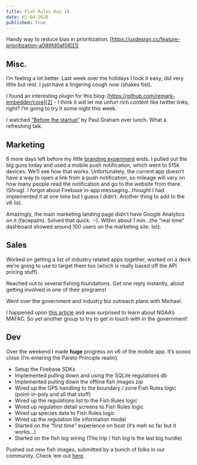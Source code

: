 ```yaml
---
title: Fish Rules Day 18
date: 01-04-2020
published: true
---
```


Handy way to reduce bias in prioritization: [https://uxdesign.cc/feature-prioritization-a089fd0af08][1]

## Misc.

I’m feeling a lot better.  Last week over the holidays I took it easy, did very little but rest.  I just have a lingering cough now (shakes fist).

I found an interesting plugin for this blog: [https://github.com/remark-embedder/core][2] - I think it will let me unfurl rich content like twitter links, right?  I’m going to try it some night this week.

I watched [“Before the startup”][3] by Paul Graham over lunch.  What a refreshing talk.

## Marketing

6 more days left before my little [branding experiment][4] ends.  I pulled out the big guns today and used a mobile push notification, which went to 515k devices.  We’ll see how that works.  Unfortunately, the current app doesn’t have a way to open a link from a push notification, so mileage will vary on how many people read the notification and go to the website from there. (Shrug).  I forgot about Firebase in-app messaging…thought I had implemented it at one time but I guess I didn’t.  Another thing to add to the v6 list.

Amazingly, the main marketing landing page didn’t have Google Analytics on it (facepalm).  Solved that quick. :-). Within about 1 min…the “real time” dashboard showed around 100 users on the marketing site. lolz.

## Sales

Worked on getting a list of industry related apps together, worked on a deck we’re going to use to target them too (which is really based off the API pricing stuff).

Reached out to several fishing foundations.  Got one reply instantly, about getting involved in one of their programs!

Went over the government and industry biz outreach plans with Michael.

I happened upon [this article][5] and was surprised to learn about NOAA’s MAFAC. So yet another group to try to get in touch with in the government!

## Dev

Over the weekend I made **huge** progress on v6 of the mobile app.  It’s soooo close (I’m entering the Pareto Principle realm).
- Setup the Firebase SDKs
- Implemented pulling down and using the SQLite regulations db
- Implemented pulling down the offline fish images zip
- Wired up the GPS handling to the boundary / zone Fish Rules logic (point-in-poly and all that stuff)
- Wired up the regulations list to the Fish Rules logic
- Wired up regulation detail screens to Fish Rules logic
- Wired up species data to Fish Rules logic
- Wired up the regulation tile information modal
- Started on the “first time” experience on boot (it’s meh so far but it works…)
- Started on the fish log wiring (The trip / fish log is the last big hurdle)

Pushed out new fish images, submitted by a bunch of folks in our community.  Check ‘em out [here][6].

[1]:	https://uxdesign.cc/feature-prioritization-a089fd0af08
[2]:	https://github.com/remark-embedder/core
[3]:	https://www.youtube.com/watch?v=ii1jcLg-eIQ&feature=emb_title&ab_channel=HowtoStartaStartup
[4]:	https://www.bonfire.com/fish-rules-swag/
[5]:	http://www.elementalmethods.com/news/2020/5/1/noaa-fisheries-appoints-11-members-to-new-recreational-electronic-reporting-task-force
[6]:	https://app.fishrulesapp.com/